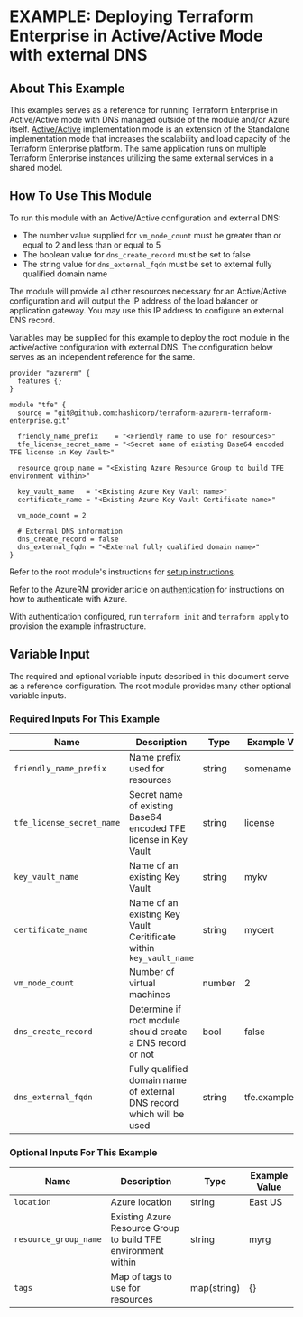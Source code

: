 # EXAMPLE: Deploying Terraform Enterprise in Active/Active Mode with external DNS

## About This Example

This examples serves as a reference for running Terraform Enterprise in Active/Active mode with DNS managed outside of the module and/or Azure itself. [Active/Active](https://www.terraform.io/docs/enterprise/before-installing/reference-architecture/azure.html#active-active-implementation-mode) implementation mode is an extension of the Standalone implementation mode that increases the scalability and load capacity of the Terraform Enterprise platform. The same application runs on multiple Terraform Enterprise instances utilizing the same external services in a shared model.

## How To Use This Module

To run this module with an Active/Active configuration and external DNS:
* The number value supplied for `vm_node_count` must be greater than or equal to 2 and less than or equal to 5
* The boolean value for `dns_create_record` must be set to false
* The string value for `dns_external_fqdn` must be set to external fully qualified domain name

The module will provide all other resources necessary for an Active/Active configuration and will output the IP address of the load balancer or application gateway. You may use this IP address to configure an external DNS record.

Variables may be supplied for this example to deploy the root module in the active/active configuration with external DNS. The configuration below serves as an independent reference for the same.

```hcl
provider "azurerm" {
  features {}
}

module "tfe" {
  source = "git@github.com:hashicorp/terraform-azurerm-terraform-enterprise.git"

  friendly_name_prefix    = "<Friendly name to use for resources>"
  tfe_license_secret_name = "<Secret name of existing Base64 encoded TFE license in Key Vault>"

  resource_group_name = "<Existing Azure Resource Group to build TFE environment within>"

  key_vault_name   = "<Existing Azure Key Vault name>"
  certificate_name = "<Existing Azure Key Vault Certificate name>"

  vm_node_count = 2

  # External DNS information
  dns_create_record = false
  dns_external_fqdn = "<External fully qualified domain name>"
}
```

Refer to the root module's instructions for [setup instructions](../../README.md#How-to-Use-This-Module).

Refer to the AzureRM provider article on [authentication](https://registry.terraform.io/providers/hashicorp/azurerm/latest/docs) for instructions on how to authenticate with Azure.

With authentication configured, run `terraform init` and `terraform apply` to provision the example infrastructure.

## Variable Input

The required and optional variable inputs described in this document serve as a reference configuration. The root module provides many other optional variable inputs.

### Required Inputs For This Example

| Name | Description | Type | Example Value |
|------|-------------|------| ------------- |
| `friendly_name_prefix` | Name prefix used for resources | string | somename |
| `tfe_license_secret_name` | Secret name of existing Base64 encoded TFE license in Key Vault | string | license |
| `key_vault_name` | Name of an existing Key Vault | string | mykv |
| `certificate_name` | Name of an existing Key Vault Ceritificate within `key_vault_name` | string | mycert |
| `vm_node_count` | Number of virtual machines | number | 2 |
| `dns_create_record` | Determine if root module should create a DNS record or not | bool | false |
| `dns_external_fqdn` | Fully qualified domain name of external DNS record which will be used | string | tfe.example.com |

### Optional Inputs For This Example

| Name | Description | Type | Example Value |
|------|-------------|------| ------------- |
| `location` | Azure location | string | East US |
| `resource_group_name` | Existing Azure Resource Group to build TFE environment within | string | myrg |
| `tags` | Map of tags to use for resources | map(string) | {} |
